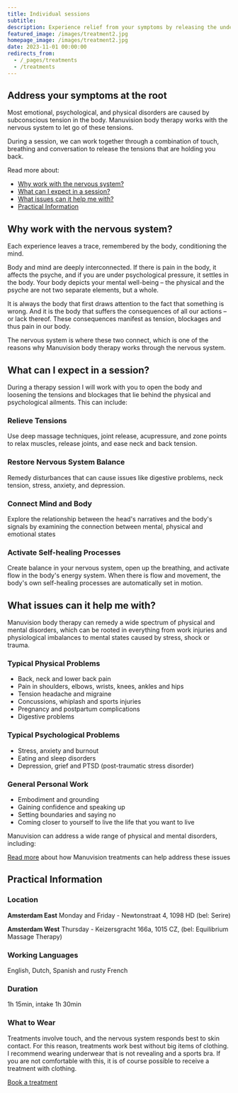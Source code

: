 ```yaml
---
title: Individual sessions
subtitle: 
description: Experience relief from your symptoms by releasing the underlying tension in your body, restoring balance to your nervous system, and activating your natural healing process. Available in English, Dutch, Spanish, and (rusty) French.
featured_image: /images/treatment2.jpg
homepage_image: /images/treatment2.jpg
date: 2023-11-01 00:00:00
redirects_from:
  - /_pages/treatments
  - /treatments
---
```


## Address your symptoms at the root

Most emotional, psychological, and physical disorders are caused by subconscious tension in the body.
Manuvision body therapy works with the nervous system to let go of these tensions.

During a session, we can work together through a combination of touch, breathing and conversation to release the tensions that are holding you back.

Read more about:
- [Why work with the nervous system?](#why-work-with-the-nervous-system)
- [What can I expect in a session?](#what-can-i-expect-in-a-session)
- [What issues can it help me with?](#what-issues-can-it-help-me-with)
- [Practical Information](#practical-information)

## Why work with the nervous system?

Each experience leaves a trace, remembered by the body, conditioning the mind.

Body and mind are deeply interconnected.
If there is pain in the body, it affects the psyche, and if you are under psychological pressure, it settles in the body.
Your body depicts your mental well-being – the physical and the psyche are not two separate elements, but a whole.

It is always the body that first draws attention to the fact that something is wrong.
And it is the body that suffers the consequences of all our actions – or lack thereof.
These consequences manifest as tension, blockages and thus pain in our body.

The nervous system is where these two connect, which is one of the reasons why Manuvision body therapy works through the nervous system.

## What can I expect in a session?

During a therapy session I will work with you to open the body and loosening the tensions and blockages that lie behind the physical and psychological ailments. 
This can include:

### Relieve Tensions

Use deep massage techniques, joint release, acupressure, and zone points to relax muscles, release joints, and ease neck and back tension.

### Restore Nervous System Balance

Remedy disturbances that can cause issues like digestive problems, neck tension, stress, anxiety, and depression.

### Connect Mind and Body

Explore the relationship between the head's narratives and the body's signals by examining the connection between mental, physical and emotional states

### Activate Self-healing Processes

Create balance in your nervous system, open up the breathing, and activate flow in the body's energy system.
When there is flow and movement, the body's own self-healing processes are automatically set in motion.

## What issues can it help me with?

Manuvision body therapy can remedy a wide spectrum of physical and mental disorders, which can be rooted in everything from work injuries and physiological imbalances to mental states caused by stress, shock or trauma.

### Typical Physical Problems

* Back, neck and lower back pain
* Pain in shoulders, elbows, wrists, knees, ankles and hips
* Tension headache and migraine
* Concussions, whiplash and sports injuries
* Pregnancy and postpartum complications
* Digestive problems

### Typical Psychological Problems

* Stress, anxiety and burnout
* Eating and sleep disorders
* Depression, grief and PTSD (post-traumatic stress disorder)

### General Personal Work

* Embodiment and grounding
* Gaining confidence and speaking up
* Setting boundaries and saying no
* Coming closer to yourself to live the life that you want to live

Manuvision can address a wide range of physical and mental disorders, including:

[Read more](https://manuvision-dk.translate.goog/hvad-kan-kropsterapi-hjaelpe-med/?_x_tr_sl=da&_x_tr_tl=en&_x_tr_hl=en-US&_x_tr_pto=wapp) about how Manuvision treatments can help address these issues

## Practical Information

### Location

**Amsterdam East**
Monday and Friday - Newtonstraat 4, 1098 HD (bel: Serire)

**Amsterdam West**
Thursday - Keizersgracht 166a, 1015 CZ, (bel: Equilibrium Massage Therapy)

### Working Languages

English, Dutch, Spanish and rusty French

### Duration

1h 15min, intake 1h 30min

### What to Wear

Treatments involve touch, and the nervous system responds best to skin contact.
For this reason, treatments work best without big items of clothing.
I recommend wearing underwear that is not revealing and a sports bra.
If you are not comfortable with this, it is of course possible to receive a treatment with clothing.

<a href="/contact" class="button button--large">Book a treatment</a>
